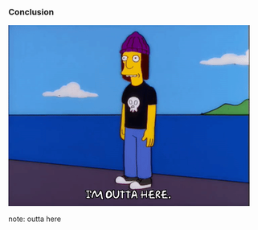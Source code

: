 ###  Conclusion <!-- .element: class="section-title" -->

![it's good](/resources/outta-here.gif)

note:
    outta here
